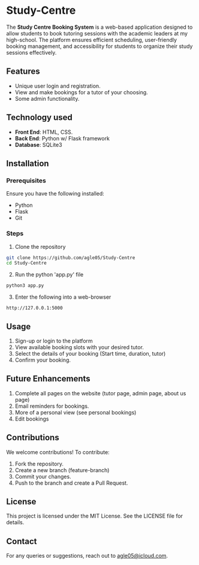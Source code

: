 # Study-Centre

The **Study Centre Booking System** is a web-based application designed to allow students to book tutoring sessions with the academic leaders at my high-school. The platform ensures efficient scheduling, user-friendly booking management, and accessibility for students to organize their study sessions effectively.

## Features

- Unique user login and registration.
- View and make bookings for a tutor of your choosing.
- Some admin functionality.

## Technology used

- **Front End**: HTML, CSS.
- **Back End**: Python w/ Flask framework
- **Database**: SQLite3

## Installation
### Prerequisites

Ensure you have the following installed:
- Python
- Flask
- Git

### Steps

1. Clone the repository

```bash
git clone https://github.com/agle05/Study-Centre
cd Study-Centre
```

2. Run the python 'app.py' file

```python
python3 app.py
```

3. Enter the following into a web-browser

```
http://127.0.0.1:5000
```

## Usage

1. Sign-up or login to the platform
2. View available booking slots with your desired tutor.
3. Select the details of your booking (Start time, duration, tutor)
4. Confirm your booking.

## Future Enhancements

1. Complete all pages on the website (tutor page, admin page, about us page)
2. Email reminders for bookings.
3. More of a personal view (see personal bookings)
4. Edit bookings

## Contributions

We welcome contributions! To contribute:

1. Fork the repository.
2. Create a new branch (feature-branch)
3. Commit your changes.
4. Push to the branch and create a Pull Request.

## License

This project is licensed under the MIT License. See the LICENSE file for details.

## Contact

For any queries or suggestions, reach out to agle05@icloud.com.
